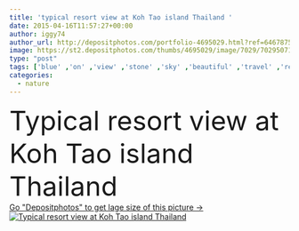 ```yaml
---
title: 'typical resort view at Koh Tao island Thailand '
date: 2015-04-16T11:57:27+00:00
author: iggy74
author_url: http://depositphotos.com/portfolio-4695029.html?ref=64678756
image: https://st2.depositphotos.com/thumbs/4695029/image/7029/70295071/api_thumb_450.jpg?forcejpeg=true
type: "post"
tags: ['blue' ,'on' ,'view' ,'stone' ,'sky' ,'beautiful' ,'travel' ,'relaxation' ,'outdoors' ,'nature' ,'natural' ,'sea' ,'wave' ,'tropical' ,'landscape' ,'house' ,'relax' ,'clear' ,'connect' ,'beach' ,'ocean' ,'rock' ,'sand' ,'resort' ,'ship' ,'journey' ,'paradise' ,'trip' ,'thailand' ,'rent' ,'island' ,'destination' ,'wonder' ,'bangkok' ,'phuket' ,'even' ,'viewpoint' ,'yuan' ,'ko' ,'siam' ,'tao' ,'koh' ,'thai' ,'pattaya' ,'krabi' ,'similan' ,'samui' ,'nang' ,'Railay' ,'phangan' ]
categories: 
  - nature
---
```

<div aling="center">
            <font size="60"> Typical resort view at Koh Tao island Thailand</font>   
</div>
<div>
    <a href='https://depositphotos.com/70295071/stock-photo-typical-resort-view-at-koh.html?ref=64678756' target=_blank > Go "Depositphotos" to get lage size of this picture ->
        <img href='https://depositphotos.com/70295071/stock-photo-typical-resort-view-at-koh.html?ref=64678756' src='https://st2.depositphotos.com/4695029/7029/i/950/depositphotos_70295071-stock-photo-typical-resort-view-at-koh.jpg?forcejpeg=true' alt='Typical resort view at Koh Tao island Thailand' >
    </a>
</div>
